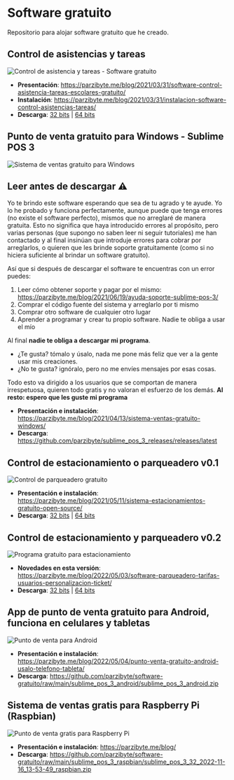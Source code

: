 # Software gratuito
Repositorio para alojar software gratuito que he creado.
## Control de asistencias y tareas
![Control de asistencia y tareas - Software gratuito](https://parzibyte.me/blog/wp-content/uploads/2021/03/Reporte-de-asistencia-Mostrar-porcentaje-de-asistencia-y-derecho-a-evaluacion-en-software-gratuito.png)

 - **Presentación**: https://parzibyte.me/blog/2021/03/31/software-control-asistencia-tareas-escolares-gratuito/
 - **Instalación**: https://parzibyte.me/blog/2021/03/31/instalacion-software-control-asistencias-tareas/
 - **Descarga**: [32 bits](https://github.com/parzibyte/software-gratuito/raw/main/control-asistencias-tareas/control_asistencias_tareas_32bits.zip) | [64 bits](https://github.com/parzibyte/software-gratuito/raw/main/control-asistencias-tareas/control_asistencias_tareas_64bits.zip)

## Punto de venta gratuito para Windows - Sublime POS 3
![Sistema de ventas gratuito para Windows](https://parzibyte.me/blog/wp-content/uploads/2021/04/Bienvenida-al-sistema-de-ventas.png)

## Leer antes de descargar ⚠
Yo te brindo este software esperando que sea de tu agrado y te ayude. Yo lo he probado y funciona perfectamente, aunque puede que tenga errores (no existe el software perfecto), mismos que no arreglaré de manera gratuita. Esto no significa que haya introducido errores al propósito, pero varias personas (que supongo no saben leer ni seguir tutoriales) me han contactado y al final insinúan que introduje errores para cobrar por arreglarlos, o quieren que les brinde soporte gratuitamente (como si no hiciera suficiente al brindar un software gratuito).

Así que si después de descargar el software te encuentras con un error puedes:

1. Leer cómo obtener soporte y pagar por el mismo: https://parzibyte.me/blog/2021/06/19/ayuda-soporte-sublime-pos-3/
2. Comprar el código fuente del sistema y arreglarlo por ti mismo
3. Comprar otro software de cualquier otro lugar
4. Aprender a programar y crear tu propio software. Nadie te obliga a usar el mío

Al final **nadie te obliga a descargar mi programa**.
- ¿Te gusta? tómalo y úsalo, nada me pone más feliz que ver a la gente usar mis creaciones.
- ¿No te gusta? ignóralo, pero no me envíes mensajes por esas cosas.

Todo esto va dirigido a los usuarios que se comportan de manera irrespetuosa, quieren todo gratis y no valoran el esfuerzo de los demás. **Al resto: espero que les guste mi programa**


 - **Presentación e instalación**: https://parzibyte.me/blog/2021/04/13/sistema-ventas-gratuito-windows/
 - **Descarga**: https://github.com/parzibyte/sublime_pos_3_releases/releases/latest

## Control de estacionamiento o parqueadero v0.1
![Control de parqueadero gratuito](https://parzibyte.me/blog/wp-content/uploads/2021/05/Dashboard-de-sistema-para-estacionamientos-Mostrar-graficas-y-total-de-pagos.png)

 - **Presentación e instalación**: https://parzibyte.me/blog/2021/05/11/sistema-estacionamientos-gratuito-open-source/
 - **Descarga**: [32 bits](https://github.com/parzibyte/software-gratuito/raw/main/control-estacionamiento/control_estacionamiento_32_bits.zip) | [64 bits](https://github.com/parzibyte/software-gratuito/raw/main/control-estacionamiento/control_estacionamiento_64_bits.zip)


## Control de estacionamiento y parqueadero v0.2

![Programa gratuito para estacionamiento ](https://parzibyte.me/blog/wp-content/uploads/2022/05/Permisos-de-usuario-para-programa-gratuito-de-gestion-de-estacionamiento.png)

 - **Novedades en esta versión**: https://parzibyte.me/blog/2022/05/03/software-parqueadero-tarifas-usuarios-personalizacion-ticket/
 - **Descarga**: [32 bits](https://github.com/parzibyte/software-gratuito/raw/main/control-estacionamiento/control_estacionamiento_32_bits_v0.2.zip) | [64 bits](https://github.com/parzibyte/software-gratuito/raw/main/control-estacionamiento/control_estacionamiento_64_bits_v0.2.zip)




## App de punto de venta gratuito para Android, funciona en celulares y tabletas
![Punto de venta para Android](https://parzibyte.me/blog/wp-content/uploads/2022/05/Graficas-de-ventas-por-ano-y-mes.jpg)

 - **Presentación e instalación**: https://parzibyte.me/blog/2022/05/04/punto-venta-gratuito-android-usalo-telefono-tableta/
 - **Descarga**: https://github.com/parzibyte/software-gratuito/raw/main/sublime_pos_3_android/sublime_pos_3_android.zip

## Sistema de ventas gratis para Raspberry Pi (Raspbian)
![Punto de venta gratis para Raspberry Pi](https://parzibyte.me/blog/wp-content/uploads/2022/11/Punto-de-venta-gratis-para-Raspberry-Pi.png)
 - **Presentación e instalación**: https://parzibyte.me/blog/
 - **Descarga**: https://github.com/parzibyte/software-gratuito/raw/main/sublime_pos_3_raspbian/sublime_pos_3_32_2022-11-16_13-53-49_raspbian.zip